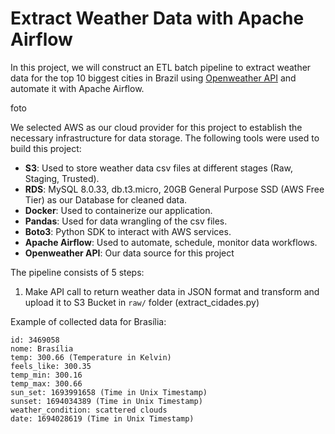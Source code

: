 # Extract Weather Data with Apache Airflow 

In this project, we will construct an ETL batch pipeline to extract weather data for the top 10 biggest cities in Brazil using [Openweather API](https://openweathermap.org/api) and automate it with Apache Airflow.

foto

We selected AWS as our cloud provider for this project to establish the necessary infrastructure for data storage. The following tools were used to build this project:

- **S3**: Used to store weather data csv files at different stages (Raw, Staging, Trusted).
- **RDS**: MySQL 8.0.33, db.t3.micro, 20GB General Purpose SSD (AWS Free Tier) as our Database for cleaned data.
- **Docker**: Used to containerize our application.
- **Pandas**: Used for data wrangling of the csv files.
- **Boto3**: Python SDK to interact with AWS services.
- **Apache Airflow**: Used to automate, schedule, monitor data workflows.
- **Openweather API**: Our data source for this project

The pipeline consists of 5 steps:

1. Make API call to return weather data in JSON format and transform and upload it to S3 Bucket in `raw/` folder (extract_cidades.py)

Example of collected data for Brasília:

```
id: 3469058
nome: Brasília
temp: 300.66 (Temperature in Kelvin)
feels_like: 300.35
temp_min: 300.16
temp_max: 300.66
sun_set: 1693991658 (Time in Unix Timestamp)
sunset: 1694034389 (Time in Unix Timestamp)
weather_condition: scattered clouds
date: 1694028619 (Time in Unix Timestamp)
```
